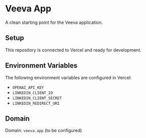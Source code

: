 # Veeva App

A clean starting point for the Veeva application.

## Setup

This repository is connected to Vercel and ready for development.

## Environment Variables

The following environment variables are configured in Vercel:
- `OPENAI_API_KEY`
- `LINKEDIN_CLIENT_ID`
- `LINKEDIN_CLIENT_SECRET`
- `LINKEDIN_REDIRECT_URI`

## Domain

Domain: `veeva.app` (to be configured)
